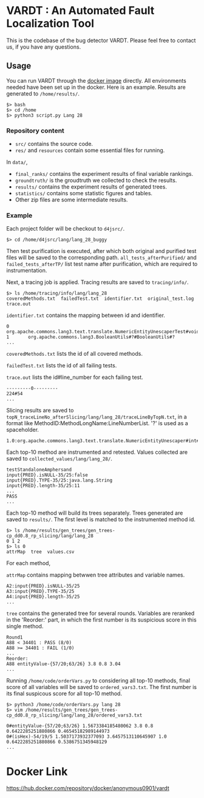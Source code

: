# VARDT : An Automated Fault Localization Tool

This is the codebase of the bug detector VARDT. Please feel free to contact us, if you have any questions.

## Usage

You can run VARDT through the [docker image](https://hub.docker.com/repository/docker/anonymous0901/vardt) directly. All environments needed have been set up in the docker. Here is an example. Results are generated to `/home/results/`.

```shell
$> bash
$> cd /home
$> python3 script.py Lang 28
```

### Repository content

* `src/` contains the source code.
* `res/` and `resources` contain some essential files for running.

In `data/`,
* `final_ranks/` contains the experiment results of final variable rankings.
* `groundtruth/` is the groudtruth we collected to check the results.
* `results/` contains the experiment results of generated trees.
* `statistics/` contains some statistic figures and tables.
* Other zip files are some intermediate results.

### Example

Each project folder will be checkout to `d4jsrc/`.

```shell
$> cd /home/d4jsrc/lang/lang_28_buggy
```

Then test purification is executed, after which both original and purified test files will be saved to the corresponding path. `all_tests_afterPurified/` and `failed_tests_afterTP/` list test name after purification, which are required to instrumentation.

Next, a tracing job is applied. Tracing results are saved to `tracing/info/`.

```shell
$> ls /home/tracing/info/lang/lang_28
coveredMethods.txt  failedTest.txt  identifier.txt  original_test.log  trace.out
```

`identifier.txt` contains the mapping between id and identifier.

    0       org.apache.commons.lang3.text.translate.NumericEntityUnescaperTest#void#testSupplementaryUnescaping#?
    1       org.apache.commons.lang3.BooleanUtils#?#BooleanUtils#?
    ...

`coveredMethods.txt` lists the id of all covered methods.

`failedTest.txt` lists the id of all failing tests.

`trace.out` lists the id#line_number for each failing test.

    ---------0---------
    224#54
    ...

Slicing results are saved to `topN_traceLineNo_afterSlicing/lang/lang_28/traceLineByTopN.txt`, in a format like MethodID:MethodLongName:LineNumberList. '?' is used as a spaceholder.

    1.0:org.apache.commons.lang3.text.translate.NumericEntityUnescaper#int#translate#?,CharSequence,int,Writer:?,35,37,38,39,41,42,47,48,49,52,54,57,63,64

Each top-10 method are instrumented and retested. Values collected are saved to `collected_values/lang/lang_28/`.

    testStandaloneAmphersand
    input{PRED}.isNULL-35/25:false
    input{PRED}.TYPE-35/25:java.lang.String
    input{PRED}.length-35/25:11
    ...
    PASS
    ...

Each top-10 method will build its trees separately. Trees generated are saved to `results/`. The first level is matched to the instrumented method id.

```shell
$> ls /home/results/gen_trees/gen_trees-cp_dd0.8_rp_slicing/lang/lang_28
0 1 2
$> ls 0
attrMap  tree  values.csv
```

For each method, 

`attrMap` contains mapping betwwen tree attributes and variable names.

    A2:input{PRED}.isNULL-35/25
    A3:input{PRED}.TYPE-35/25
    A4:input{PRED}.length-35/25
    ...

`tree` contains the generated tree for several rounds. Variables are reranked in the 'Reorder:' part, in which the first number is its suspicious score in this single method.

    Round1
    A88 < 34401 : PASS (8/0)
    A88 >= 34401 : FAIL (1/0)
    ...
    Reorder:
    A88 entityValue-{57/20;63/26} 3.8 0.8 3.04
    ...

Running `/home/code/orderVars.py` to considering all top-10 methods, final score of all variables will be saved to `ordered_vars3.txt`. The first number is its final suspicous score for all top-10 method.

```shell
$> python3 /home/code/orderVars.py lang 28
$> vim /home/results/gen_trees/gen_trees-cp_dd0.8_rp_slicing/lang/lang_28/ordered_vars3.txt
```

    0#entityValue-{57/20;63/26} 1.5673384185480062 3.8 0.8 0.6422285251880866 0.46545182989144973
    0#(isHex)-54/19/5 1.5037173932377093 3.6457513110645907 1.0 0.6422285251880866 0.5386751345948129
    ...

# Docker Link

https://hub.docker.com/repository/docker/anonymous0901/vardt

